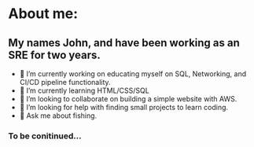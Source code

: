 # About me:

## My names John, and have been working as an SRE for two years. 

- 🔭 I’m currently working on educating myself on SQL, Networking, and CI/CD pipeline functionality.
- 🌱 I’m currently learning HTML/CSS/SQL
- 👯 I’m looking to collaborate on building a simple website with AWS.
- 🤔 I’m looking for help with finding small projects to learn coding.
- 💬 Ask me about fishing.

### To be conitinued...

